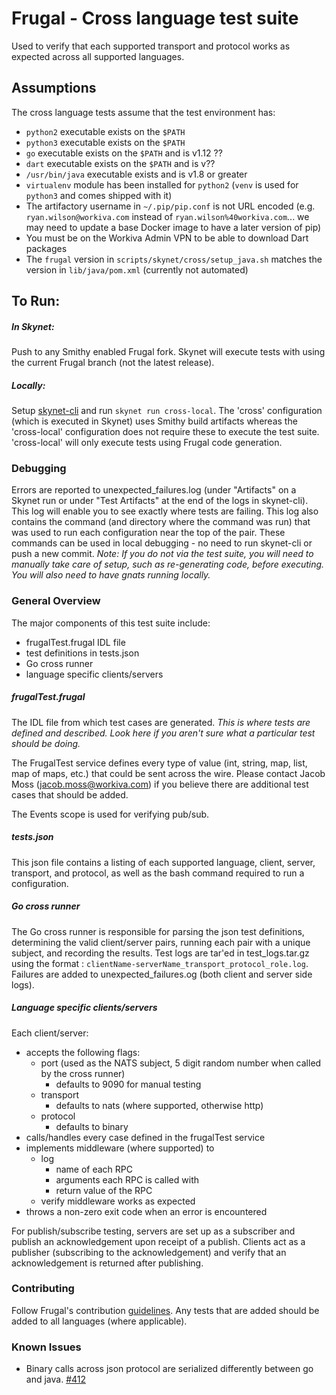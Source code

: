 # Frugal - Cross language test suite

Used to verify that each supported transport and protocol works as expected
across all supported languages.

## Assumptions

The cross language tests assume that the test environment has:
- `python2` executable exists on the `$PATH`
- `python3` executable exists on the `$PATH`
- `go` executable exists on the `$PATH` and is v1.12 ??
- `dart` executable exists on the `$PATH` and is v??
- `/usr/bin/java` executable exists and is v1.8 or greater
- `virtualenv` module has been installed for `python2` (`venv` is used for `python3` and comes shipped with it)
- The artifactory username in `~/.pip/pip.conf` is not URL encoded (e.g. `ryan.wilson@workiva.com` instead of `ryan.wilson%40workiva.com`... we may need to update a base Docker image to have a later version of pip)
- You must be on the Workiva Admin VPN to be able to download Dart packages
- The `frugal` version in `scripts/skynet/cross/setup_java.sh` matches the version in `lib/java/pom.xml` (currently not automated)

## To Run:
##### In Skynet:

Push to any Smithy enabled Frugal fork.  Skynet will execute tests with using
the current Frugal branch (not the latest release).

##### Locally:
Setup [skynet-cli](https://github.com/workiva/skynet-cli) and run `skynet run
cross-local`. The 'cross' configuration (which is executed in Skynet) uses
Smithy build artifacts whereas the 'cross-local' configuration does not
require these to execute the test suite.  'cross-local' will only execute
tests using Frugal code generation.

### Debugging
Errors are reported to unexpected_failures.log (under "Artifacts" on a Skynet
run or under "Test Artifacts" at the end of the logs in skynet-cli).  This log
will enable you to see exactly where tests are failing.  This log also contains
the command (and directory where the command was run) that was used to run each
configuration near the top of the pair. These commands can be used in local
debugging - no need to run skynet-cli or push a new commit.  _Note: If you do
 not via the test suite, you will need to manually take care of setup, such
 as re-generating code, before executing. You will also need to have gnats
 running locally._


### General Overview
The major components of this test suite include:
* frugalTest.frugal IDL file
* test definitions in tests.json
* Go cross runner
* language specific clients/servers

##### frugalTest.frugal
The IDL file from which test cases are generated.  _This is where tests are
defined and described. Look here if you aren't sure what a particular test
should be doing._

The FrugalTest service defines every type of value (int, string, map, list,
map of maps, etc.) that could be sent across the wire.  Please contact Jacob
Moss (jacob.moss@workiva.com) if you believe there are additional test cases
that should be added.

The Events scope is used for verifying pub/sub.

##### tests.json
This json file contains a listing of each supported language, client, server,
transport, and protocol, as well as the bash command required to run a
configuration.

##### Go cross runner
The Go cross runner is responsible for parsing the json test definitions,
determining the valid client/server pairs, running each pair with a unique
subject, and recording the results.  Test logs are tar'ed in test_logs.tar.gz
using the format : `clientName-serverName_transport_protocol_role.log`.
Failures are added to unexpected_failures.og (both client and server side logs).

##### Language specific clients/servers
Each client/server:

* accepts the following flags:
  * port (used as the NATS subject, 5 digit random number when called by the
  cross runner)
    * defaults to 9090 for manual testing
  * transport
    * defaults to nats (where supported, otherwise http)
  * protocol
    * defaults to binary
* calls/handles every case defined in the frugalTest service
* implements middleware (where supported) to
  * log
    * name of each RPC
    * arguments each RPC is called with
    * return value of the RPC
  * verify middleware works as expected
* throws a non-zero exit code when an error is encountered

For publish/subscribe testing, servers are set up as a subscriber and publish
an acknowledgement upon receipt of a publish.  Clients act as a publisher
(subscribing to the acknowledgement) and verify that an acknowledgement is
returned after publishing.

### Contributing
Follow Frugal's contribution [guidelines](https://github.com/Workiva/frugal/blob/master/CONTRIBUTING.md).
Any tests that are added should be added to all languages (where applicable).


### Known Issues

* 	Binary calls across json protocol are serialized differently between go
and java.  [#412](https://github.com/Workiva/frugal/issues/412)
